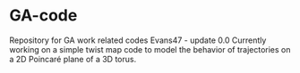 # GA-code
Repository for GA work related codes
Evans47 - update 0.0
Currently working on a simple twist map code to model the behavior of trajectories on a 2D Poincaré plane of a 3D torus.
